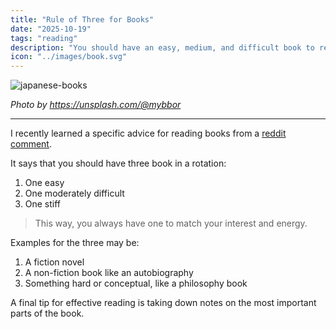```yaml
---
title: "Rule of Three for Books"
date: "2025-10-19"
tags: "reading"
description: "You should have an easy, medium, and difficult book to read."
icon: "../images/book.svg"
---
```


![japanese-books](https://images.unsplash.com/photo-1554538856-6157578784a3?ixlib=rb-4.1.0&ixid=M3wxMjA3fDB8MHxwaG90by1wYWdlfHx8fGVufDB8fHx8fA%3D%3D&auto=format&fit=crop&q=80&w=1170)

*Photo by https://unsplash.com/@mybbor*

---

I recently learned a specific advice for reading books from a [reddit comment](https://www.reddit.com/r/digitalminimalism/s/DUIyVKDVtQ).

It says that you should have three book in a rotation:

1. One easy
2. One moderately difficult
3. One stiff

> This way, you always have one to match your interest and energy.

Examples for the three may be:

1. A fiction novel
2. A non-fiction book like an autobiography 
3. Something hard or conceptual, like a philosophy book

A final tip for effective reading is taking down notes on the most important parts of the book.

